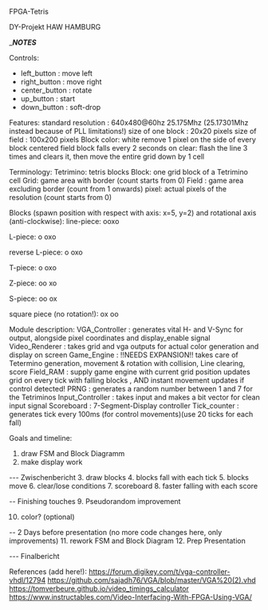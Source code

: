 FPGA-Tetris

DY-Projekt
HAW HAMBURG



____NOTES___

Controls: 
- left_button : move left
- right_button : move right
- center_button : rotate
- up_button : start
- down_button : soft-drop

Features:
standard resolution : 640x480@60hz 25.175Mhz (25.17301Mhz instead because of PLL limitations!)
size of one block : 20x20 pixels
size of field : 100x200 pixels 
Block color: white
remove 1 pixel on the side of every block
centered field
block falls every 2 seconds
on clear: flash the line 3 times and clears it, then move the entire grid down by 1 cell

Terminology:
Tetrimino: tetris blocks
Block: one grid block of a Tetrimino cell 
Grid: game area with border (count starts from 0)
Field : game area excluding border (count from 1 onwards)
pixel: actual pixels of the resolution (count starts from 0)


Blocks (spawn position with respect with axis: x=5, y=2) and rotational axis (anti-clockwise):
line-piece: 
ooxo

L-piece:
  o
oxo

reverse L-piece:
o
oxo

T-piece:
 o
oxo

Z-piece:
oo
 xo

S-piece:
 oo
ox

square piece (no rotation!):
ox
oo

Module description:
VGA_Controller : generates vital H- and V-Sync for output, alongside pixel coordinates and display_enable signal 
Video_Renderer : takes grid and vga outputs for actual color generation and display on screen 
Game_Engine : !!NEEDS EXPANSION!! takes care of Tetermino generation, movement & rotation with collision, Line clearing, score
Field_RAM : supply game engine with current grid position updates grid on every tick with falling blocks , AND instant movement updates if control detected!
PRNG : generates a random number between 1 and 7 for the Tetriminos
Input_Controller : takes input and makes a bit vector for clean input signal
Scoreboard : 7-Segment-Display controller
Tick_counter : generates tick every 100ms (for control movements)(use 20 ticks for each fall)


Goals and timeline:
1. draw FSM and Block Diagramm
2. make display work

--- Zwischenbericht
3. draw blocks
4. blocks fall with each tick
5. blocks move 
6. clear/lose conditions
7. scoreboard
8. faster falling with each score

-- Finishing touches
9. Pseudorandom improvement

10. color? (optional)

-- 2 Days before presentation (no more code changes here, only improvements)
11. rework FSM and Block Diagram
12. Prep Presentation

--- Finalbericht

References (add here!): 
https://forum.digikey.com/t/vga-controller-vhdl/12794
https://github.com/sajadh76/VGA/blob/master/VGA%20(2).vhd
https://tomverbeure.github.io/video_timings_calculator
https://www.instructables.com/Video-Interfacing-With-FPGA-Using-VGA/

